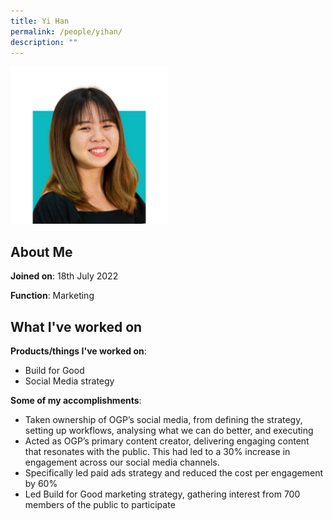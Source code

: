 ```yaml
---
title: Yi Han
permalink: /people/yihan/
description: ""
---
```

<img src="/images/headshots/yihan2.jpg" alt="Yihan" style="width:50%;margin-left:0">

## About Me
**Joined on**: 18th July 2022

**Function**: Marketing

## What I've worked on

**Products/things I've worked on**: 
* Build for Good
* Social Media strategy

**Some of my accomplishments**:
* Taken ownership of OGP’s social media, from defining the strategy, setting up workflows, analysing what we can do better, and executing
* Acted as OGP’s primary content creator, delivering engaging content that resonates with the public. This had led to a 30% increase in engagement across our social media channels.
* Specifically led paid ads strategy and reduced the cost per engagement by 60%
* Led Build for Good marketing strategy, gathering interest from 700 members of the public to participate